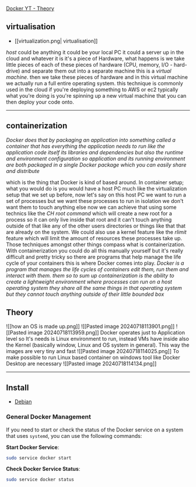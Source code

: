 [Docker YT - Theory](https://www.youtube.com/watch?v=Ud7Npgi6x8E)

## virtualisation

- [[virtualization.png| virtualisation]]

_host_ could be anything it could be your local PC it could a server up in the cloud and whatever it is it's a piece of Hardware, what happens is we take little pieces of each of these pieces of hardware (CPU, memory, I/O - hard-drive) and separate them out into a separate machine this is a _virtual machine_.
then we take these pieces of hardware and in this virtual machine we actually run a full entire operating system.
this technique is commonly used in the cloud if you're deploying something to AWS or ec2 typically what you're doing is you're spinning up a new virtual machine that you can then deploy your code onto.

---

## containerization

_Docker does that by packaging an application into something called a container that has everything the application needs to run like the
application code itself its libraries and dependencies but also the runtime and environment configuration so application and its running environment are both packaged in a single Docker package which you can easily share and distribute_

which is the thing that Docker is kind of based around. In container setup; what you would do is you would have a host PC much like the virtualization setup that we set up before, now let's say on this host PC we want to run a set of processes but we want these processes to run in isolation we don't want them to touch anything
else now we can achieve that using some technics like the _CH root command_ which will create a new root for a process so it can only live inside that
root and it can't touch anything outside of that like any of the other users directories or things like that that are already on the system. We could also use a kernel feature like the _rlimit_ feature which will limit the amount of resources these processes take up. Those techniques amongst other things compass what is containerization. With containerization you could do all this manually yourself but it's really difficult and pretty tricky so there are programs that help manage the life cycle of your containers this is where Docker comes into play. _Docker is a program that manages the life cycles of containers edit them, run them and interact with them. them so to sum up containerization is the ability to create a lightweight environment where processes can run on a host operating system they share all the
same things in that operating system but they cannot touch anything outside of their little bounded box_

## Theory

![[how an OS is made up.png]]
![[Pasted image 20240718113901.png]]
![[Pasted image 20240718113959.png]]
Docker operates just to Application level so It's needs is Linux environment to run, instead VMs have inside also the Kernel (basically window, Linux and OS system in general). This way the images are very tiny and fast
![[Pasted image 20240718114025.png]]
To make possible to run Linux based container on windows tool like Docker Desktop are necessary
![[Pasted image 20240718114134.png]]

---

## Install

- [Debian](https://www.digitalocean.com/community/tutorials/how-to-install-and-use-docker-on-debian-10)

### General Docker Management

If you need to start or check the status of the Docker service on a system that uses `systemd`, you can use the following commands:

**Start Docker Service**:

```bash
sudo service docker start
```

**Check Docker Service Status**:

```bash
sudo service docker status
```
